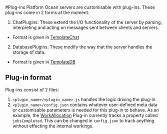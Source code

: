 #Plug-ins
Platform Ocean servers are customisable with plug-ins.
These plug-ins come in 2 forms at the moment.
1. ChatPlugins: These extend the I/O functionality of the server by parsing, interpreting and acting on messages sent between clients and servers.
  - Format is given in [TemplateChat](TemplateChat)
2. DatabasePlugins: These modify the way that the server handles the storage of data.
  - Format is given in [TemplateDB](TemplateDB)

## Plug-in format
Plug-ins consist of 2 files:
1. `<plugin_name>/<plugin_name>.js` handles the logic driving the plug-in.
2. `<plugin_name>/config.json` contains whatever user-defined meta data or customisable parameters is needed for this plug-in to behave. As an example, the [WorkAllocation](WorkAllocation) Plug-in currently tracks a property called `jobsCompleted`. This can be changed in `config.json` to track anything without effecting the internal workings.

